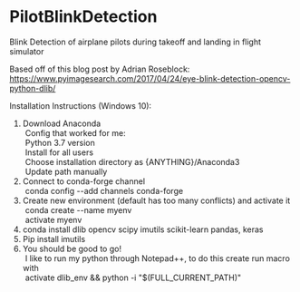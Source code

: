 # PilotBlinkDetection
Blink Detection of airplane pilots during takeoff and landing in flight simulator  
  
Based off of this blog post by Adrian Roseblock:  
https://www.pyimagesearch.com/2017/04/24/eye-blink-detection-opencv-python-dlib/  

Installation Instructions (Windows 10):
1. Download Anaconda
    <br />&nbsp;Config that worked for me: 
    <br />&nbsp;Python 3.7 version
    <br />&nbsp;Install for all users
    <br />&nbsp;Choose installation directory as {ANYTHING}/Anaconda3
    <br />&nbsp;Update path manually
2. Connect to conda-forge channel
    <br />&nbsp;conda config --add channels conda-forge 
3. Create new environment (default has too many conflicts) and activate it
    <br />&nbsp;conda create --name myenv
    <br />&nbsp;activate myenv
4. conda install dlib opencv scipy imutils scikit-learn pandas, keras
5. Pip install imutils
6. You should be good to go! 
  <br />&nbsp;I like to run my python through Notepad++, to do this create run macro with 
  <br />&nbsp;activate dlib_env && python -i "$(FULL_CURRENT_PATH)"
